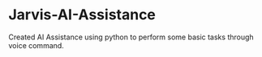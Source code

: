 # Jarvis-AI-Assistance
Created AI Assistance using python to perform some basic tasks through voice command.
